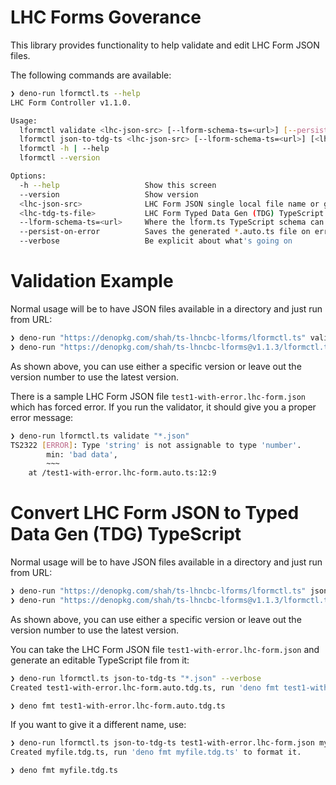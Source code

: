 # LHC Forms Goverance

This library provides functionality to help validate and edit LHC Form JSON files.

The following commands are available:

```bash
❯ deno-run lformctl.ts --help
LHC Form Controller v1.1.0.

Usage:
  lformctl validate <lhc-json-src> [--lform-schema-ts=<url>] [--persist-on-error] [--verbose]
  lformctl json-to-tdg-ts <lhc-json-src> [--lform-schema-ts=<url>] [<lhc-tdg-ts-file>] [--verbose]
  lformctl -h | --help
  lformctl --version

Options:
  -h --help                   Show this screen
  --version                   Show version
  <lhc-json-src>              LHC Form JSON single local file name or glob (like "*.json" or "**/*.json")
  <lhc-tdg-ts-file>           LHC Form Typed Data Gen (TDG) TypeScript file name
  --lform-schema-ts=<url>     Where the lform.ts TypeScript schema can be found
  --persist-on-error          Saves the generated *.auto.ts file on error
  --verbose                   Be explicit about what's going on
```

# Validation Example

Normal usage will be to have JSON files available in a directory and just run from URL:

```bash
❯ deno-run "https://denopkg.com/shah/ts-lhncbc-lforms/lformctl.ts" validate "**/*.json" --verbose
❯ deno-run "https://denopkg.com/shah/ts-lhncbc-lforms@v1.1.3/lformctl.ts" validate "**/*.json" --verbose
```

As shown above, you can use either a specific version or leave out the version number to use the latest version.

There is a sample LHC Form JSON file `test1-with-error.lhc-form.json` which has forced error. 
If you run the validator, it should give you a proper error message:

```bash
❯ deno-run lformctl.ts validate "*.json"
TS2322 [ERROR]: Type 'string' is not assignable to type 'number'.
        min: 'bad data',
        ~~~
    at /test1-with-error.lhc-form.auto.ts:12:9
```

# Convert LHC Form JSON to Typed Data Gen (TDG) TypeScript

Normal usage will be to have JSON files available in a directory and just run from URL:

```bash
❯ deno-run "https://denopkg.com/shah/ts-lhncbc-lforms/lformctl.ts" json-to-tdg-ts "**/*.json" --verbose
❯ deno-run "https://denopkg.com/shah/ts-lhncbc-lforms@v1.1.3/lformctl.ts" json-to-tdg-ts "**/*.json" --verbose
```

As shown above, you can use either a specific version or leave out the version number to use the latest version.

You can take the LHC Form JSON file `test1-with-error.lhc-form.json` and generate an editable
TypeScript file from it:

```bash
❯ deno-run lformctl.ts json-to-tdg-ts "*.json" --verbose
Created test1-with-error.lhc-form.auto.tdg.ts, run 'deno fmt test1-with-error.lhc-form.auto.tdg.ts' to format it.

❯ deno fmt test1-with-error.lhc-form.auto.tdg.ts
```

If you want to give it a different name, use:

```bash
❯ deno-run lformctl.ts json-to-tdg-ts test1-with-error.lhc-form.json myfile --verbose
Created myfile.tdg.ts, run 'deno fmt myfile.tdg.ts' to format it.

❯ deno fmt myfile.tdg.ts
```
